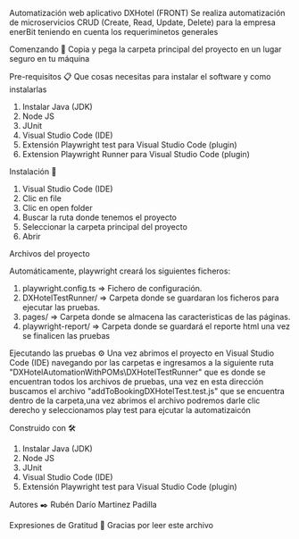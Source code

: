 Automatización web aplicativo DXHotel (FRONT)
Se realiza automatización de microservicios CRUD (Create, Read, Update, Delete) para la empresa enerBit teniendo en cuenta los requeriminetos generales

Comenzando 🚀
Copia y pega la carpeta principal del proyecto en un lugar seguro en tu máquina


Pre-requisitos 📋
Que cosas necesitas para instalar el software y como instalarlas
1. Instalar Java (JDK)
2. Node JS
3. JUnit
4. Visual Studio Code (IDE)
5. Extensión Playwright test para Visual Studio Code (plugin)
6. Extension Playwright Runner para Visual Studio Code (plugin)


Instalación 🔧
1. Visual Studio Code (IDE)
2. Clic en file
3. Clic en open folder
4. Buscar la ruta donde tenemos el proyecto
5. Seleccionar la carpeta principal del proyecto
6. Abrir

Archivos del proyecto

Automáticamente, playwright creará los siguientes ficheros:

1. playwright.config.ts  => Fichero de configuración.
2. DXHotelTestRunner/ => Carpeta donde se guardaran los ficheros para ejecutar las pruebas.
3. pages/ => Carpeta donde se almacena las caracteristicas de las páginas.
4. playwright-report/ => Carpeta donde se guardará el reporte html una vez se finalicen las pruebas

Ejecutando las pruebas ⚙️
Una vez abrimos el proyecto en Visual Studio Code (IDE) navegando por las carpetas e ingresamos a la siguiente ruta "DXHotelAutomationWithPOMs\DXHotelTestRunner" que es donde se encuentran todos los archivos de pruebas, una vez en esta dirección buscamos el archivo "addToBookingDXHotelTest.test.js" que se encuentra dentro de la carpeta,una vez abrimos el archivo podremos darle clic derecho y seleccionamos play test para ejcutar la automatizaicón

Construido con 🛠️
1. Instalar Java (JDK)
2. Node JS
3. JUnit
4. Visual Studio Code (IDE)
5. Extensión Playwright test para Visual Studio Code (plugin)

Autores ✒️
Rubén Darío Martinez Padilla

Expresiones de Gratitud 🎁
Gracias por leer este archivo

